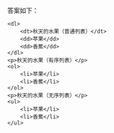 答案如下：

    <dl>
        <dt>秋天的水果（普通列表）</dt>
        <dd>苹果</dd>
        <dd>香蕉</dd>
    </dl>
    <p>秋天的水果（有序列表）</p>
    <ol>
        <li>苹果</li>
        <li>香蕉</li>
    </ol>
    <p>秋天的水果（无序列表）</p>
    <ul>
        <li>苹果</li>
        <li>香蕉</li>
    </ul>